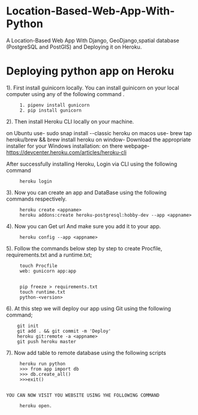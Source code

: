 # Location-Based-Web-App-With-Python
 A Location-Based Web App With Django, GeoDjango,spatial database (PostgreSQL and PostGIS) and Deploying it on Heroku.

# Deploying python app on Heroku

1). First install guinicorn locally. 
You can install guinicorn on your local computer using any of the following command .
        
         1. pipenv install gunicorn 
         2. pip install gunicorn
       
2). Then install  Heroku CLI   locally on your machine.  
  
 on Ubuntu use-
        sudo snap install --classic heroku
 on macos use-
        brew tap heroku/brew && brew install heroku
 on window- Download the appropriate installer for your Windows installation:
 on there webpage- https://devcenter.heroku.com/articles/heroku-cli
       
After successfully installing Heroku,  Login via CLI using the following command

         heroku login
         
3). Now you can create an app and DataBase using the following commands respectively.
           
         heroku create <appname>
         heroku addons:create heroku-postgresql:hobby-dev --app <appname>    


4). Now you can Get url And make sure you add it to your app.
         
         heroku config --app <appname>
         
5). Follow the  commands  below step by step to create Procfile, requirements.txt and a runtime.txt;
         
         touch Procfile
         web: gunicorn app:app
         
         
         pip freeze > requirements.txt
         touch runtime.txt
         python-<version>
         
6). At this step we will deploy our app using Git using  the following command;
        
        
        git init
        git add . && git commit -m 'Deploy'
        heroku git:remote -a <appname>
        git push heroku master
        
        
7). Now add table to remote database using the following scripts
     
         heroku run python
         >>> from app import db
         >>> db.create_all()
         >>>exit()
          
          
    YOU CAN NOW VISIT YOU WEBSITE USING YHE FOLLOWING COMMAND
    
         heroku open.


         
         
         
                       
           
